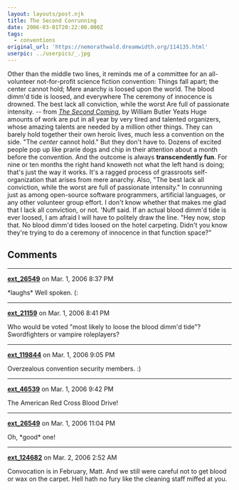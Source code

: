 ```yaml
---
layout: layouts/post.njk
title: The Second Conrunning
date: 2006-03-01T20:22:00.000Z
tags:
  - conventions
original_url: 'https://nemorathwald.dreamwidth.org/114135.html'
userpic: ../userpics/_.jpg
---
```

Other than the middle two lines, it reminds me of a committee for an all-volunteer not-for-profit science fiction convention: Things fall apart; the center cannot hold; Mere anarchy is loosed upon the world. The blood dimm'd tide is loosed, and everywhere The ceremony of innocence is drowned. The best lack all conviction, while the worst Are full of passionate intensity. -- from [_The Second Coming_](http://www.online-literature.com/yeats/780/), by William Butler Yeats Huge amounts of work are put in all year by very tired and talented organizers, whose amazing talents are needed by a million other things. They can barely hold together their own heroic lives, much less a convention on the side. "The _center_ cannot hold." But they don't have to. Dozens of excited people pop up like prarie dogs and chip in their attention about a month before the convention. And the outcome is always **transcendently fun**. For nine or ten months the right hand knoweth not what the left hand is doing; that's just the way it works. It's a ragged process of grassroots self-organization that arises from mere anarchy. Also, "The best lack all conviction, while the worst are full of passionate intensity." In conrunning just as among open-source software programmers, artificial languages, or any other volunteer group effort. I don't know whether that makes me glad that I lack all conviction, or not. 'Nuff said. If an actual blood dimm'd tide is ever loosed, I am afraid I will have to politely draw the line. "Hey now, stop that. No blood dimm'd tides loosed on the hotel carpeting. Didn't you know they're trying to do a ceremony of innocence in that function space?"

## Comments

---

**[ext_26549](https://www.dreamwidth.org/users/ext_26549)** on Mar. 1, 2006 8:37 PM

\*laughs\* Well spoken. (:

---

**[ext_21159](https://www.dreamwidth.org/users/ext_21159)** on Mar. 1, 2006 8:41 PM

Who would be voted "most likely to loose the blood dimm'd tide"? Swordfighters or vampire roleplayers?

---

**[ext_119844](https://www.dreamwidth.org/users/ext_119844)** on Mar. 1, 2006 9:05 PM

Overzealous convention security members. :)

---

**[ext_46539](https://www.dreamwidth.org/users/ext_46539)** on Mar. 1, 2006 9:42 PM

The American Red Cross Blood Drive!

---

**[ext_26549](https://www.dreamwidth.org/users/ext_26549)** on Mar. 1, 2006 11:04 PM

Oh, \*good\* one!

---

**[ext_124682](https://www.dreamwidth.org/users/ext_124682)** on Mar. 2, 2006 2:52 AM

Convocation is in February, Matt. And we still were careful not to get blood or wax on the carpet. Hell hath no fury like the cleaning staff miffed at you.
